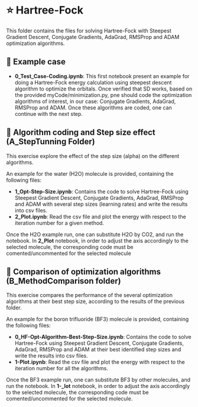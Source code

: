 # ⭐ Hartree-Fock

This folder contains the files for solving Hartree-Fock with Steepest Gradient Descent, Conjugate Gradients, AdaGrad, RMSProp and ADAM optimization algorithms.

## 🏃 Example case
- **0_Test_Case-Coding.ipynb**: This first notebook present an example for doing a Hartree-Fock energy calculation using steepest descent algorithm to optimize the orbitals. Once verified that SD works, based on the provided myCode/minimization.py, pne should 
code the  optimization algorithms of interest, in our case: Conjugate Gradients, AdaGrad, RMSProp and ADAM. Once these algorithms are coded, one can continue with the next step.

## 🏃 Algorithm coding and Step size effect (A_StepTunning Folder)

This exercise explore the effect of the step size (alpha) on the different algorithms.

An example for the water (H2O) molecule is provided, containing the following files:
- **1_Opt-Step-Size.ipynb**: Contains the code to solve Hartree-Fock using Steepest Gradient Descent, Conjugate Gradients, AdaGrad, RMSProp and ADAM with several step sizes (learning rates) and write the results into csv files.
- **2_Plot.ipynb**: Read the csv file and plot the energy with respect to the iteration number for a given method.

Once the H2O example run, one can substitute H2O by CO2, and run the notebook. In **2_Plot** notebook, in order to adjust the axis accordingly to the selected molecule, the corresponding code must be comented/uncommented for the selected molecule

## 🚗 Comparison of optimization algorithms (B_MethodComparison folder)

This exercise compares the performance of the several optimization algorithms at their best step size, according to the results of the previous folder.

An example for the boron trifluoride (BF3) molecule is provided, containing the following files:
- **0_HF-Opt-Algorithm-Best-Step-Size.ipynb**: Contains the code to solve Hartree-Fock using Steepest Gradient Descent, Conjugate Gradients, AdaGrad, RMSProp and ADAM at their best identified step sizes and write the results into csv files.
- **1-Plot.ipynb**: Read the csv file and plot the energy with respect to the iteration number for all the algorithms.

Once the BF3 example run, one can substitute BF3 by other molecules, and run the notebook. In **1-_lot** notebook, in order to adjust the axis accordingly to the selected molecule, the corresponding code must be comented/uncommented for the selected molecule.
